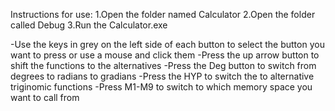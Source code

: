 Instructions for use:
1.Open the folder named Calculator
2.Open the folder called Debug
3.Run the Calculator.exe

-Use the keys in grey on the left side of each button to select the button you want to press or use a mouse and click them
-Press the up arrow button to shift the functions to the alternatives 
-Press the Deg button to switch from degrees to radians to gradians
-Press the HYP to switch the to alternative triginomic functions
-Press M1-M9 to switch to which memory space you want to call from